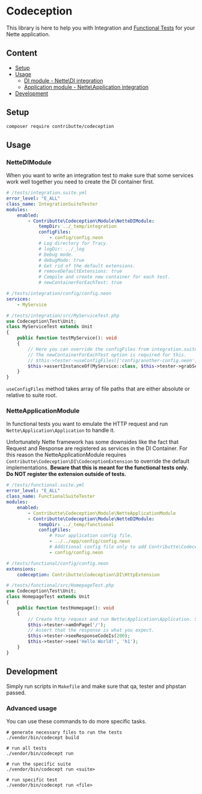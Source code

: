 # Codeception

This library is here to help you with Integration and [Functional Tests](http://codeception.com/docs/04-FunctionalTests) for your Nette application.

## Content

- [Setup](#setup)
- [Usage](#usage)
    - [DI module - Nette\DI integration](#nettedimodule)
    - [Application module - Nette\Application integration](#netteapplicationmodule)
- [Development](#development)

## Setup

```bash
composer require contributte/codeception
```

## Usage

### NetteDIModule

When you want to write an integration test to make sure that some services work well together you need to create the DI container first.

```yaml
# /tests/integration.suite.yml
error_level: "E_ALL"
class_name: IntegrationSuiteTester
modules:
    enabled:
        - Contributte\Codeception\Module\NetteDIModule:
            tempDir: ../_temp/integration
            configFiles:
                - config/config.neon
            # Log directory for Tracy.
            # logDir: ../_log
            # Debug mode.
            # debugMode: true
            # Get rid of the default extensions.
            # removeDefaultExtensions: true
            # Compile and create new container for each test.
            # newContainerForEachTest: true
```

```yaml
# /tests/integration/config/config.neon
services:
    - MyService
```

```php
# /tests/integration/src/MyServiceTest.php
use Codeception\Test\Unit;
class MyServiceTest extends Unit
{
    public function testMyService(): void
    {
        // Here you can override the configFiles from integration.suite.yml if needed.
        // The newContainerForEachTest option is required for this.
        // $this->tester->useConfigFiles(['config/another-config.neon']);
        $this->assertInstanceOf(MyService::class, $this->tester->grabService(MyService::class));
    }
}
```
`useConfigFiles` method takes array of file paths that are either absolute or relative to suite root.

### NetteApplicationModule

In functional tests you want to emulate the HTTP request and run `Nette\Application\Application` to handle it.

Unfortunately Nette framework has some downsides like the fact that Request and Response are registered as services in the DI Container. For this reason the NetteApplicationModule requires `Contributte\Codeception\DI\CodeceptionExtension` to override the default implementations. **Beware that this is meant for the functional tests only. Do NOT register the extension outside of tests.**

```yaml
# /tests/functional.suite.yml
error_level: "E_ALL"
class_name: FunctionalSuiteTester
modules:
    enabled:
        - Contributte\Codeception\Module\NetteApplicationModule
        - Contributte\Codeception\Module\NetteDIModule:
            tempDir: ../_temp/functional
            configFiles:
                # Your application config file.
                - ../../app/config/config.neon
                # Additional config file only to add Contributte\Codeception\DI\HttpExtension.
                - config/config.neon
```

```yaml
# /tests/functional/config/config.neon
extensions:
    codeception: Contributte\Codeception\DI\HttpExtension
```

```php
# /tests/functional/src/HomepageTest.php
use Codeception\Test\Unit;
class HomepageTest extends Unit
{
    public function testHomepage(): void
    {
        // Create http request and run Nette\Application\Application. See Contributte\Codeception\Connector\NetteConnector for details.
        $this->tester->amOnPage('/');
        // Assert that the response is what you expect.
        $this->tester->seeResponseCodeIs(200);
        $this->tester->see('Hello World!', 'h1');
    }
}
```

## Development

Simply run scripts in `Makefile` and make sure that qa, tester and phpstan passed.

### Advanced usage

You can use these commands to do more specific tasks.

```
# generate necessary files to run the tests
./vendor/bin/codecept build

# run all tests
./vendor/bin/codecept run

# run the specific suite
./vendor/bin/codecept run <suite>

# run specific test
./vendor/bin/codecept run <file>
```
